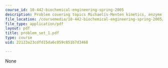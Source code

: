 ```yaml
---
course_id: 10-442-biochemical-engineering-spring-2005
description: Problem covering topics Michaelis-Menten kinetics, enzyme, rate expression.
file_location: /coursemedia/10-442-biochemical-engineering-spring-2005/22123a23cdfd15da6c059c851b7d3468_problem_set_1.pdf
file_type: application/pdf
layout: pdf
title: problem_set_1.pdf
type: course
uid: 22123a23cdfd15da6c059c851b7d3468

---
```

None